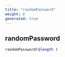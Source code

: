 ```yaml
---
title: "randomPassword"
weight: 0
generated: true
---
```


## randomPassword



```php
randomPassword($length )
```





